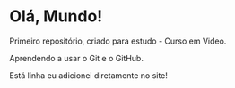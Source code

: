# Olá, Mundo!
 Primeiro repositório, criado para estudo - Curso em Video.
 
 Aprendendo a usar o Git e o GitHub.
 
 Está linha eu adicionei diretamente no site!

